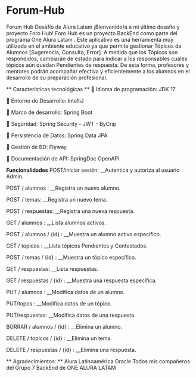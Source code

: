 # Forum-Hub
Forum Hub Desafío de Alura Latam
¡Bienvenido/a a mi último desafío y proyecto Foro Hub! Foro Hub es un proyecto BackEnd como parte del programa One Alura Latam . Este aplicativo es una herramienta muy utilizada en el ambiente educativo ya que permite gestionar Tópicos de Alumnos [Sugerencia, Consulta, Error]. A medida que los Tópicos son respondidos, cambiarán de estado para indicar a los responsables cuáles tópicos aún quedan Pendientes de respuesta. De esta forma, profesores y mentores podrán acompañar efectiva y eficientemente a los alumnos en el desarrollo de su preparación profesional.

** Características tecnológicas **
🔧 Idioma de programación: JDK 17

🔧 Entorno de Desarrollo: IntelliJ

🔧 Marco de desarrollo: Spring Boot

🔧 Seguridad: Spring Security - JWT - ByCrip

🔧 Persistencia de Datos: Spring Data JPA

🔧 Gestión de BD: Flyway

🔧 Documentación de API: SpringDoc OpenAPI

**Funcionalidades**
POST/iniciar sesión: __Autentica y autoriza al usuario Admin.

POST / alumnos : __Registra un nuevo alumno.

POST / temas: __Registra un nuevo tema.

POST / respuestas: __Registra una nueva respuesta.

GET / alumnos : __Lista alumnos activos.

POST / alumnos / {id} : __Muestra un alumno activo específico.

GET / topicos : __Lista tópicos Pendientes y Contestados.

POST / temas / {id} : __Muestra un tópico específico.

GET / respuestas: __Lista respuestas.

GET / respuestas / {id} : __Muestra una respuesta específica.

PUT / alumnos : __Modifica datos de un alumno.

PUT/topos : __Modifica datos de un tópico.

PUT/respuestas: __Modifica datos de una respuesta.

BORRAR / alumnos / {id} : __Elimina un alumno.

DELETE / topicos / {id} : __Elimina un tema.

DELETE / respuestas / {id} : __Elimina una respuesta.

** Agradecimientos: **
Alura Latinoamérica
Oracle
Todos mis compañeros del Grupo 7 BackEnd de ONE ALURA LATAM
